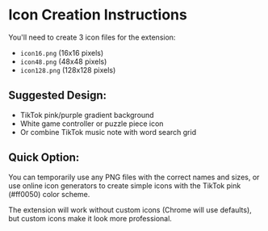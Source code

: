 # Icon Creation Instructions

You'll need to create 3 icon files for the extension:

- `icon16.png` (16x16 pixels)
- `icon48.png` (48x48 pixels) 
- `icon128.png` (128x128 pixels)

## Suggested Design:
- TikTok pink/purple gradient background
- White game controller or puzzle piece icon
- Or combine TikTok music note with word search grid

## Quick Option:
You can temporarily use any PNG files with the correct names and sizes, or use online icon generators to create simple icons with the TikTok pink (#ff0050) color scheme.

The extension will work without custom icons (Chrome will use defaults), but custom icons make it look more professional.